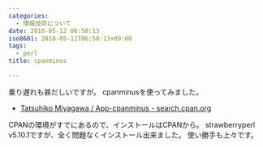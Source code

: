 ```yaml
---
categories:
  - 情報技術について
date: 2010-05-12 06:50:13
iso8601: 2010-05-12T06:50:13+09:00
tags:
  - perl
title: cpanminus

---
```


乗り遅れも甚だしいですが。
cpanminusを使ってみました。
<ul>
<li><a href="http://search.cpan.org/dist/App-cpanminus/">Tatsuhiko Miyagawa / App-cpanminus - search.cpan.org</a></li>
</ul>
CPANの環境がすでにあるので、インストールはCPANから。
strawberryperl v5.10.1ですが、全く問題なくインストール出来ました。
使い勝手も上々です。
    	